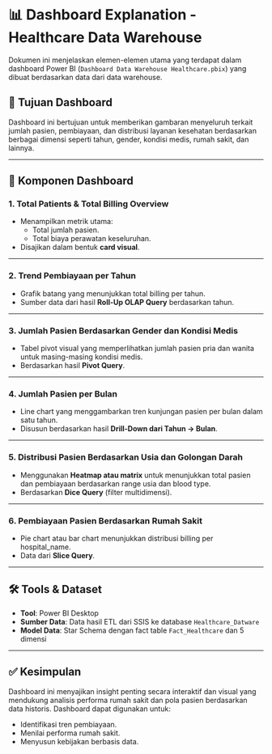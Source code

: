 # 📊 Dashboard Explanation - Healthcare Data Warehouse

Dokumen ini menjelaskan elemen-elemen utama yang terdapat dalam dashboard Power BI (`Dashboard Data Warehouse Healthcare.pbix`) yang dibuat berdasarkan data dari data warehouse.

## 🎯 Tujuan Dashboard
Dashboard ini bertujuan untuk memberikan gambaran menyeluruh terkait jumlah pasien, pembiayaan, dan distribusi layanan kesehatan berdasarkan berbagai dimensi seperti tahun, gender, kondisi medis, rumah sakit, dan lainnya.

---

## 📌 Komponen Dashboard

### 1. **Total Patients & Total Billing Overview**
- Menampilkan metrik utama:
  - Total jumlah pasien.
  - Total biaya perawatan keseluruhan.
- Disajikan dalam bentuk **card visual**.

---

### 2. **Trend Pembiayaan per Tahun**
- Grafik batang yang menunjukkan total billing per tahun.
- Sumber data dari hasil **Roll-Up OLAP Query** berdasarkan tahun.

---

### 3. **Jumlah Pasien Berdasarkan Gender dan Kondisi Medis**
- Tabel pivot visual yang memperlihatkan jumlah pasien pria dan wanita untuk masing-masing kondisi medis.
- Berdasarkan hasil **Pivot Query**.

---

### 4. **Jumlah Pasien per Bulan**
- Line chart yang menggambarkan tren kunjungan pasien per bulan dalam satu tahun.
- Disusun berdasarkan hasil **Drill-Down dari Tahun → Bulan**.

---

### 5. **Distribusi Pasien Berdasarkan Usia dan Golongan Darah**
- Menggunakan **Heatmap atau matrix** untuk menunjukkan total pasien dan pembiayaan berdasarkan range usia dan blood type.
- Berdasarkan **Dice Query** (filter multidimensi).

---

### 6. **Pembiayaan Pasien Berdasarkan Rumah Sakit**
- Pie chart atau bar chart menunjukkan distribusi billing per hospital_name.
- Data dari **Slice Query**.

---

## 🛠️ Tools & Dataset
- **Tool**: Power BI Desktop
- **Sumber Data**: Data hasil ETL dari SSIS ke database `Healthcare_Datware`
- **Model Data**: Star Schema dengan fact table `Fact_Healthcare` dan 5 dimensi

---

## ✅ Kesimpulan
Dashboard ini menyajikan insight penting secara interaktif dan visual yang mendukung analisis performa rumah sakit dan pola pasien berdasarkan data historis. Dashboard dapat digunakan untuk:
- Identifikasi tren pembiayaan.
- Menilai performa rumah sakit.
- Menyusun kebijakan berbasis data.